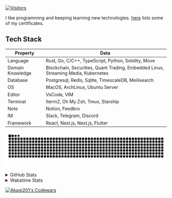 <!-- markdownlint-disable MD041 MD010 MD033 -->
[![Visitors](https://api.visitorbadge.io/api/daily?path=Akagi201%2FAkagi201&label=Visitors%20Today&countColor=%2337d67a)](https://visitorbadge.io/status?path=Akagi201%2FAkagi201)

I like programming and keeping learning new technologies. [here](https://github.com/Akagi201/blockchain) lists some of my certificates.

## Tech Stack

| Property         	| Data                                                                               	|
|------------------	|------------------------------------------------------------------------------------	|
| Language         	| Rust, Go, C/C++, TypeScript, Python, Solidity, Move                                 |
| Domain Knowledge 	| Blockchain, Securities, Quant Trading, Embedded Linux, Streaming Media, Kubernetes 	|
| Database         	| Postgresql, Redis, Sqlite, TimescaleDB, Meilisearch                                 |
| OS               	| MacOS, ArchLinux, Ubuntu Server                                                     |
| Editor           	| VsCode, VIM                                                                        	|
| Terminal          | Iterm2, Oh My Zsh, Tmux, Starship                                                   |
| Note             	| Notion, Feedbro                                                                    	|
| IM               	| Slack, Telegram, Discord                                                            |
| Framework         | React, Nest.js, Next.js, Flutter                                                   	|

[![github contribution grid snake animation](https://raw.githubusercontent.com/Akagi201/Akagi201/output/github-contribution-grid-snake.svg#gh-light-mode-only)](https://github.com/Akagi201)

<details>
<summary>GitHub Stats</summary>
  <a href="https://github.com/Akagi201"><img alt="Profile Detail" src="https://raw.githubusercontent.com/Akagi201/Akagi201/master/profile-summary-card-output/dracula/0-profile-details.svg" /></a>
  <a href="https://github.com/Akagi201"><img alt="Github Stats" src="https://raw.githubusercontent.com/Akagi201/Akagi201/master/profile-summary-card-output/dracula/3-stats.svg" /></a>
  <a href="https://github.com/Akagi201"><img alt="Lang By Commits" src="https://raw.githubusercontent.com/Akagi201/Akagi201/master/profile-summary-card-output/dracula/2-most-commit-language.svg" /></a>
</details>

<details>
<summary>Wakatime Stats</summary>
<br>

<!--START_SECTION:waka-->

```txt
From: 18 December 2023 - To: 25 December 2023

Total Time: 73 hrs 19 mins

Other                      60 hrs 27 mins  ████████████████████▓░░░░   82.45 %
sh                         5 hrs 26 mins   ██░░░░░░░░░░░░░░░░░░░░░░░   07.43 %
Rust                       2 hrs 44 mins   █░░░░░░░░░░░░░░░░░░░░░░░░   03.73 %
Markdown                   1 hr 17 mins    ▒░░░░░░░░░░░░░░░░░░░░░░░░   01.76 %
Makefile                   1 hr 11 mins    ▒░░░░░░░░░░░░░░░░░░░░░░░░   01.62 %
Python                     35 mins         ▒░░░░░░░░░░░░░░░░░░░░░░░░   00.80 %
Go                         29 mins         ▒░░░░░░░░░░░░░░░░░░░░░░░░   00.68 %
TOML                       26 mins         ░░░░░░░░░░░░░░░░░░░░░░░░░   00.60 %
TypeScript                 16 mins         ░░░░░░░░░░░░░░░░░░░░░░░░░   00.38 %
Bash                       10 mins         ░░░░░░░░░░░░░░░░░░░░░░░░░   00.25 %
```

<!--END_SECTION:waka-->

</details>

<a href="https://www.codewars.com/users/Akagi201"><img alt="Akagi201's Codewars" src="https://www.codewars.com/users/Akagi201/badges/small"></a>
